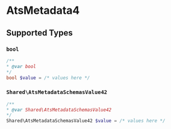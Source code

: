 # AtsMetadata4


## Supported Types

### `bool`

```php
/**
* @var bool
*/
bool $value = /* values here */
```

### `Shared\AtsMetadataSchemasValue42`

```php
/**
* @var Shared\AtsMetadataSchemasValue42
*/
Shared\AtsMetadataSchemasValue42 $value = /* values here */
```


